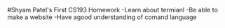 #Shyam Patel's First CS193 Homework
-Learn about termianl 
-Be able to make a website 
-Have  agood understanding of comand language
